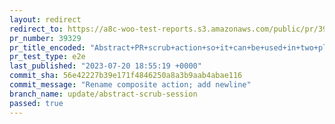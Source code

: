 ```yaml
---
layout: redirect
redirect_to: https://a8c-woo-test-reports.s3.amazonaws.com/public/pr/39329/e2e/index.html
pr_number: 39329
pr_title_encoded: "Abstract+PR+scrub+action+so+it+can+be+used+in+two+places"
pr_test_type: e2e
last_published: "2023-07-20 18:55:19 +0000"
commit_sha: 56e42227b39e171f4846250a8a3b9aab4abae116
commit_message: "Rename composite action; add newline"
branch_name: update/abstract-scrub-session
passed: true
---
```

